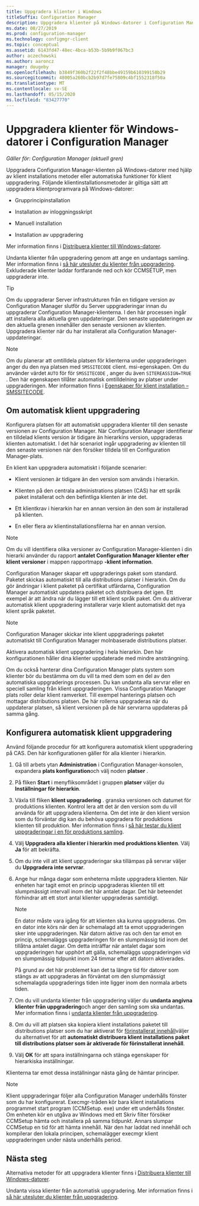 ```yaml
---
title: Uppgradera klienter i Windows
titleSuffix: Configuration Manager
description: Uppgradera klienter på Windows-datorer i Configuration Manager.
ms.date: 08/27/2019
ms.prod: configuration-manager
ms.technology: configmgr-client
ms.topic: conceptual
ms.assetid: 6143fd47-48ec-4bca-b53b-5b9b9f067bc3
author: aczechowski
ms.author: aaroncz
manager: dougeby
ms.openlocfilehash: b3849f360b2f22f2f48bbe49159b610399158b29
ms.sourcegitcommit: 48005a260bcb2b97d7fe75809c4bf1552318f50a
ms.translationtype: MT
ms.contentlocale: sv-SE
ms.lasthandoff: 05/15/2020
ms.locfileid: "83427770"
---
```

# <a name="how-to-upgrade-clients-for-windows-computers-in-configuration-manager"></a>Uppgradera klienter för Windows-datorer i Configuration Manager

*Gäller för: Configuration Manager (aktuell gren)*

Uppgradera Configuration Manager-klienten på Windows-datorer med hjälp av klient installations metoder eller automatiska funktioner för klient uppgradering. Följande klientinstallationsmetoder är giltiga sätt att uppgradera klientprogramvara på Windows-datorer:  

- Grupprincipinstallation  

- Installation av inloggningsskript  

- Manuell installation  

- Installation av uppgradering  

Mer information finns i [Distribuera klienter till Windows-datorer](../../deploy/deploy-clients-to-windows-computers.md).

Undanta klienter från uppgradering genom att ange en undantags samling. Mer information finns i [så här utesluter du klienter från uppgradering](exclude-clients-windows.md). Exkluderade klienter laddar fortfarande ned och kör CCMSETUP, men uppgraderar inte.

> [!TIP]  
> Om du uppgraderar Server infrastrukturen från en tidigare version av Configuration Manager slutför du Server uppgraderingar innan du uppgraderar Configuration Manager-klienterna. I den här processen ingår att installera alla aktuella gren uppdateringar. Den senaste uppdateringen av den aktuella grenen innehåller den senaste versionen av klienten. Uppgradera klienter när du har installerat alla Configuration Manager-uppdateringar.

> [!NOTE]
> Om du planerar att omtilldela platsen för klienterna under uppgraderingen anger du den nya platsen med `SMSSITECODE` client. msi-egenskapen. Om du använder värdet `AUTO` för för `SMSSITECODE` , anger du även `SITEREASSIGN=TRUE` . Den här egenskapen tillåter automatisk omtilldelning av platser under uppgraderingen. Mer information finns i [Egenskaper för klient installation – SMSSITECODE](../../deploy/about-client-installation-properties.md#smssitecode).

## <a name="about-automatic-client-upgrade"></a><a name="bkmk_autoupdate"></a>Om automatisk klient uppgradering

Konfigurera platsen för att automatiskt uppgradera klienter till den senaste versionen av Configuration Manager. När Configuration Manager identifierar en tilldelad klients version är tidigare än hierarkins version, uppgraderas klienten automatiskt. I det här scenariot ingår uppgradering av klienten till den senaste versionen när den försöker tilldela till en Configuration Manager-plats.  

En klient kan uppgradera automatiskt i följande scenarier:  

- Klient versionen är tidigare än den version som används i hierarkin.  

- Klienten på den centrala administrations platsen (CAS) har ett språk paket installerat och den befintliga klienten är inte det.  

- Ett klientkrav i hierarkin har en annan version än den som är installerad på klienten.  

- En eller flera av klientinstallationsfilerna har en annan version.  

> [!NOTE]  
> Om du vill identifiera olika versioner av Configuration Manager-klienten i din hierarki använder du rapport **antalet Configuration Manager klienter efter klient versioner** i mappen rapportmapp **-klient information**.  

Configuration Manager skapar ett uppgraderings paket som standard. Paketet skickas automatiskt till alla distributions platser i hierarkin. Om du gör ändringar i klient paketet på certifikat utfärdarna, Configuration Manager automatiskt uppdatera paketet och distribuera det igen. Ett exempel är att ändra när du lägger till ett klient språk paket. Om du aktiverar automatisk klient uppgradering installerar varje klient automatiskt det nya klient språk paketet.

> [!NOTE]  
> Configuration Manager skickar inte klient uppgraderings paketet automatiskt till Configuration Manager molnbaserade distributions platser.  

Aktivera automatisk klient uppgradering i hela hierarkin. Den här konfigurationen håller dina klienter uppdaterade med mindre ansträngning.  

Om du också hanterar dina Configuration Manager plats system som klienter bör du bestämma om du vill ta med dem som en del av den automatiska uppgraderings processen. Du kan undanta alla servrar eller en speciell samling från klient uppgraderingen. Vissa Configuration Manager plats roller delar klient ramverket. Till exempel hanterings platsen och mottagar distributions platsen. De här rollerna uppgraderas när du uppdaterar platsen, så klient versionen på de här servrarna uppdateras på samma gång.

## <a name="configure-automatic-client-upgrade"></a><a name="bkmk_configure"></a>Konfigurera automatisk klient uppgradering

Använd följande procedur för att konfigurera automatisk klient uppgradering på CAS. Den här konfigurationen gäller för alla klienter i hierarkin.  

1. Gå till arbets ytan **Administration** i Configuration Manager-konsolen, expandera **plats konfiguration**och välj noden **platser** .  

1. På fliken **Start** i menyfliksområdet i gruppen **platser** väljer du **Inställningar för hierarkin**.  

1. Växla till fliken **klient uppgradering** . granska versionen och datumet för produktions klienten. Kontrol lera att det är den version som du vill använda för att uppgradera klienterna. Om det inte är den klient version som du förväntar dig kan du behöva uppgradera för produktions klienten till produktion. Mer information finns i [så här testar du klient uppgraderingar i en för produktions samling](test-client-upgrades.md).  

1. Välj **Uppgradera alla klienter i hierarkin med produktions klienten**. Välj **Ja** för att bekräfta.  

1. Om du inte vill att klient uppgraderingar ska tillämpas på servrar väljer du **Uppgradera inte servrar**.  

1. Ange hur många dagar som enheterna måste uppgradera klienten. När enheten har tagit emot en princip uppgraderas klienten till ett slumpmässigt intervall inom det här antalet dagar. Det här beteendet förhindrar att ett stort antal klienter uppgraderas samtidigt.

    > [!NOTE]
    > En dator måste vara igång för att klienten ska kunna uppgraderas. Om en dator inte körs när den är schemalagd att ta emot uppgraderingen sker inte uppgraderingen. När datorn aktive ras och den tar emot en princip, schemaläggs uppgraderingen för en slumpmässig tid inom det tillåtna antalet dagar. Om detta inträffar när antalet dagar som uppgraderingen har upphört att gälla, schemaläggs uppgraderingen vid en slumpmässig tidpunkt inom 24 timmar efter att datorn aktiverades.
    >
    > På grund av det här problemet kan det ta längre tid för datorer som stängs av att uppgraderas än förväntat om den slumpmässigt schemalagda uppgraderings tiden inte ligger inom den normala arbets tiden.

1. Om du vill undanta klienter från uppgradering väljer du **undanta angivna klienter från uppgradering**och anger den samling som ska undantas. Mer information finns i [undanta klienter från uppgradering](exclude-clients-windows.md).

1. Om du vill att platsen ska kopiera klient installations paketet till distributions platser som du har aktiverat för [förinstallerat innehåll](../../../plan-design/hierarchy/manage-network-bandwidth.md#BKMK_PrestagingContent)väljer du alternativet för att **automatiskt distribuera klient installations paket till distributions platser som är aktiverade för förinstallerat innehåll**.  

1. Välj **OK** för att spara inställningarna och stänga egenskaper för hierarkiska inställningar.

Klienterna tar emot dessa inställningar nästa gång de hämtar principer.

> [!NOTE]
> Klient uppgraderingar följer alla Configuration Manager underhålls fönster som du har konfigurerat. Execmgr-tråden kör bara klient installations programmet start program (CCMSetup. exe) under ett underhålls fönster. Om enheten kör en utgåva av Windows med ett Skriv filter försöker CCMSetup hämta och installera på samma tidpunkt. Annars slumpar CCMSetup en tid för att hämta innehåll. När den har laddat ned innehåll och kompilerar den lokala principen, schemalägger execmgr klient uppgraderingen under nästa underhålls period.<!-- SCCMDocs#896 -->

## <a name="next-steps"></a>Nästa steg

Alternativa metoder för att uppgradera klienter finns i [Distribuera klienter till Windows-datorer](../../deploy/deploy-clients-to-windows-computers.md).

Undanta vissa klienter från automatisk uppgradering. Mer information finns i [så här utesluter du klienter från uppgradering](exclude-clients-windows.md).
